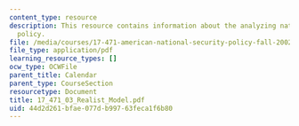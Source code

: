 ```yaml
---
content_type: resource
description: This resource contains information about the analyzing national security
  policy.
file: /media/courses/17-471-american-national-security-policy-fall-2002/44d2d261bfae077db99763feca1f6b80_17_471_03_Realist_Model.pdf
file_type: application/pdf
learning_resource_types: []
ocw_type: OCWFile
parent_title: Calendar
parent_type: CourseSection
resourcetype: Document
title: 17_471_03_Realist_Model.pdf
uid: 44d2d261-bfae-077d-b997-63feca1f6b80
---
```

